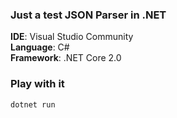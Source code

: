 ### Just a test JSON Parser in .NET 

**IDE**: Visual Studio Community  
**Language**: C#  
**Framework**: .NET Core 2.0  

### Play with it

```
dotnet run
```

